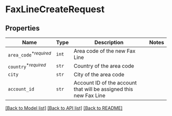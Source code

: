 # FaxLineCreateRequest



## Properties
Name | Type | Description | Notes
------------ | ------------- | ------------- | -------------
| `area_code`<sup>*_required_</sup> | ```int``` |  Area code of the new Fax Line  |  |
| `country`<sup>*_required_</sup> | ```str``` |  Country of the area code  |  |
| `city` | ```str``` |  City of the area code  |  |
| `account_id` | ```str``` |  Account ID of the account that will be assigned this new Fax Line  |  |

[[Back to Model list]](../README.md#documentation-for-models) [[Back to API list]](../README.md#documentation-for-api-endpoints) [[Back to README]](../README.md)

